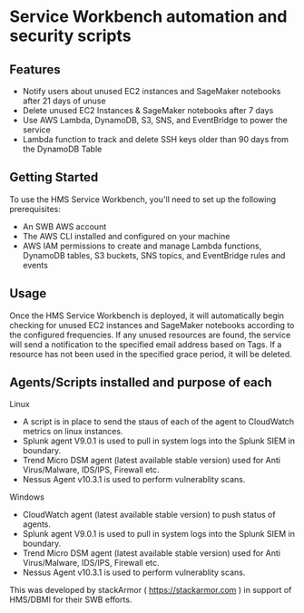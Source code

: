 # Service Workbench automation and security scripts

## Features
* Notify users about unused EC2 instances and SageMaker notebooks after 21 days of unuse
* Delete unused EC2 Instances & SageMaker notebooks after 7 days
* Use AWS Lambda, DynamoDB, S3, SNS, and EventBridge to power the service
* Lambda function to track and delete SSH keys older than 90 days from the DynamoDB Table

## Getting Started
To use the HMS Service Workbench, you'll need to set up the following prerequisites:
* An SWB AWS account
* The AWS CLI installed and configured on your machine
* AWS IAM permissions to create and manage Lambda functions, DynamoDB tables, S3 buckets, SNS topics, and EventBridge rules and events

## Usage
Once the HMS Service Workbench is deployed, it will automatically begin checking for unused EC2 instances and SageMaker notebooks according to the configured frequencies. If any unused resources are found, the service will send a notification to the specified email address based on Tags. If a resource has not been used in the specified grace period, it will be deleted.

## Agents/Scripts installed and purpose of each

Linux
* A script is in place to send the staus of each of the agent to CloudWatch metrics on linux instances. 
* Splunk agent V9.0.1 is used to pull in system logs into the Splunk SIEM in boundary. 
* Trend Micro DSM agent (latest available stable version) used for Anti Virus/Malware, IDS/IPS, Firewall etc. 
* Nessus Agent v10.3.1 is used to perform vulnerablity scans. 

Windows

* CloudWatch agent (latest available stable version) to push status of agents. 
* Splunk agent V9.0.1 is used to pull in system logs into the Splunk SIEM in boundary. 
* Trend Micro DSM agent (latest available stable version) used for Anti Virus/Malware, IDS/IPS, Firewall etc. 
* Nessus Agent v10.3.1 is used to perform vulnerablity scans.


This was developed by stackArmor ( https://stackarmor.com ) in support of HMS/DBMI for their SWB efforts.